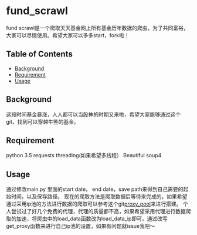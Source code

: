 # fund_scrawl
   fund scrawl是一个爬取天天基金网上所有基金历年数据的爬虫，为了共同富裕，大家可以尽情使用。希望大家可以多多start，fork啦！
   
## Table of Contents

- [Background](#background)
- [Requirement](#requirement)
- [Usage](#usage)

## Background
这段时间基金暴涨，人人都可以当股神的时期又来啦，希望大家能够通过这个git，找到可以穿越牛熊的基金。

## Requirement
python 3.5
requests
threading(如果希望多线程）
Beautiful soup4
## Usage
通过修改main.py 里面的start date， end date，save path来得到自己需要的起始时间，以及保存路径。
现在的爬取方法是爬取数据后等待来完成的，如果希望通过采用ip池的方法进行数据的爬取可以参考这个git[proxy_pool](https://github.com/jhao104/proxy_pool)来进行搭建。
个人尝试过了好几个免费的代理，代理的质量都不高，如果希望采用代理进行数据爬取的加速，将爬虫中的load_data函数改为load_data_ip即可，通过改写get_proxy函数来进行自己ip池的设置，如果有问题就issue我吧～
